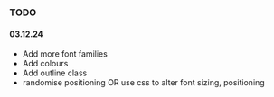 ### TODO

#### 03.12.24
- Add more font families
- Add colours
- Add outline class
- randomise positioning OR use css to alter font sizing, positioning